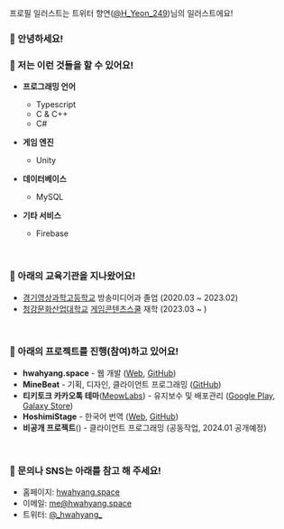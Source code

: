 프로필 일러스트는 트위터 향연([@H_Yeon_249](https://twitter.com/H_Yeon_249))님의 일러스트에요!

### 👋 안녕하세요!

### 📖 저는 이런 것들을 할 수 있어요!
- **프로그래밍 언어**
    - Typescript
    - C & C++
    - C#

- **게임 엔진**
    - Unity

<!--
- **네트워킹**
    - WebSocket
-->

- **데이터베이스**
    - MySQL

- **기타 서비스**
    - Firebase

&nbsp;

<!--
### 🔖 아래의 항목들을 더 배워보고 싶어요!
- 항목

&nbsp;
-->

### 🏫 아래의 교육기관을 지나왔어요!
- [경기영상과학고등학교](http://gmsh.hs.kr/) 방송미디어과 졸업 (2020.03 ~ 2023.02)
- [청강문화산업대학교](https://www.ck.ac.kr/) [게임콘텐츠스쿨](https://ckchronicle.com/) 재학 (2023.03 ~ )

&nbsp;

### 📄 아래의 프로젝트를 진행(참여)하고 있어요!
- **hwahyang.space** - 웹 개발 ([Web](https://hwahyang.space/), [GitHub](https://github.com/hwahyang-space))
- **MineBeat** - 기획, 디자인, 클라이언트 프로그래밍 ([GitHub](https://github.com/hwahyang1/MineBeat))
- **티키토크 카카오톡 테마**([MeowLabs](https://github.com/Me0wLabs)) - 유지보수 및 배포관리 ([Google Play](https://play.google.com/store/apps/details?id=com.hb.theme.tikitalk), [Galaxy Store](http://apps.samsung.com/appquery/appDetail.as?appId=com.hb.theme.tikitalk))
- **HoshimiStage** - 한국어 번역 ([Web](https://ipr.vibbit.me/), [GitHub](https://github.com/MalitsPlus/HoshimiStage))
- **비공개 프로젝트**() - 클라이언트 프로그래밍 (공동작업, 2024.01 공개예정)

&nbsp;

<!--
### 💼 아래의 직장에 재직하고 있어요!
- [회사명](https://example.com) 담당업무 [재직/퇴사] (20xx.xx ~ 20xx.xx)

&nbsp;
-->

### 💬 문의나 SNS는 아래를 참고 해 주세요!
- 홈페이지: [hwahyang.space](https://hwahyang.space)
- 이메일: [me@hwahyang.space](mailto:me@hwahyang.space)
- 트위터: [@\_hwahyang\_](https://twitter.com/_hwahyang_)

